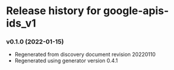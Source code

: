 # Release history for google-apis-ids_v1

### v0.1.0 (2022-01-15)

* Regenerated from discovery document revision 20220110
* Regenerated using generator version 0.4.1

